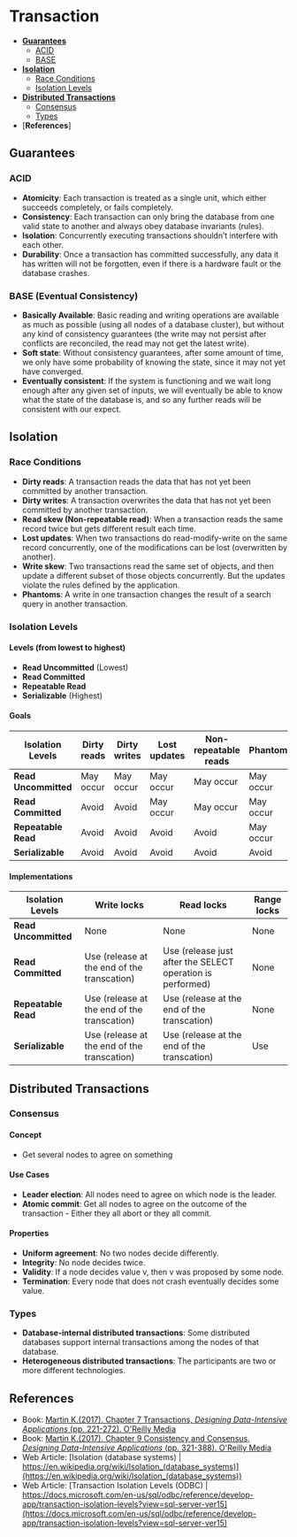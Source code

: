 # Transaction

- [**Guarantees**](#guarantees)
   - [ACID](#acid)
   - [BASE](#base-eventual-consistency)
- [**Isolation**](#isolation)
   - [Race Conditions](#race-conditions)
   - [Isolation Levels](#isolation-levels)
- [**Distributed Transactions**](#distributed-transactions)
   - [Consensus](#consensus)
   - [Types](#types)
- [**References**]

## Guarantees
### ACID
- **Atomicity**: Each transaction is treated as a single unit, which either succeeds completely, or fails completely.
- **Consistency**: Each transaction can only bring the database from one valid state to another and always obey database invariants (rules).
- **Isolation**: Concurrently executing transactions shouldn’t interfere with each other.
- **Durability**: Once a transaction has committed successfully, any data it has written will not be forgotten, even if there is a hardware fault or the database crashes.

### BASE (Eventual Consistency)
- **Basically Available**: Basic reading and writing operations are available as much as possible (using all nodes of a database cluster), but without any kind of consistency guarantees (the write may not persist after conflicts are reconciled, the read may not get the latest write).
- **Soft state**: Without consistency guarantees, after some amount of time, we only have some probability of knowing the state, since it may not yet have converged.
- **Eventually consistent**: If the system is functioning and we wait long enough after any given set of inputs, we will eventually be able to know what the state of the database is, and so any further reads will be consistent with our expect.

## Isolation
### Race Conditions
- **Dirty reads**: A transaction reads the data that has not yet been committed by another transaction.
- **Dirty writes**: A transaction overwrites the data that has not yet been committed by another transaction.
- **Read skew (Non-repeatable read)**: When a transaction reads the same record twice but gets different result each time.
- **Lost updates**: When two transactions do read-modify-write on the same record concurrently, one of the modifications can be lost (overwritten by another).
- **Write skew**: Two transactions read the same set of objects, and then update a different subset of those objects concurrently. But the updates violate the rules defined by the application.
- **Phantoms**: A write in one transaction changes the result of a search query in another transaction.

### Isolation Levels
#### Levels (from lowest to highest)
- **Read Uncommitted** (Lowest)
- **Read Committed**
- **Repeatable Read**
- **Serializable** (Highest)

#### Goals
| Isolation Levels | Dirty reads | Dirty writes | Lost updates |	Non-repeatable reads | Phantoms |
|----|----|----|----|----|----|
| **Read Uncommitted** | May occur | May occur | May occur | May occur | May occur |
| **Read Committed** | Avoid | Avoid | May occur | May occur | May occur |
| **Repeatable Read** | Avoid | Avoid | Avoid | Avoid | May occur |
| **Serializable** | Avoid | Avoid | Avoid | Avoid | Avoid |

#### Implementations
| Isolation Levels | Write locks | Read locks | Range locks |
|----|----|----|----|
| **Read Uncommitted** | None | None | None | 
| **Read Committed** | Use (release at the end of the transcation) | Use (release just after the SELECT operation is performed) | None |
| **Repeatable Read** | Use (release at the end of the transcation) | Use (release at the end of the transcation) | None |
| **Serializable** | Use (release at the end of the transcation) | Use (release at the end of the transcation) | Use |

## Distributed Transactions
### Consensus
#### Concept
- Get several nodes to agree on something

#### Use Cases
- **Leader election**: All nodes need to agree on which node is the leader.
- **Atomic commit**: Get all nodes to agree on the outcome of the transaction - Either they all abort or they all commit.

#### Properties
- **Uniform agreement**: No two nodes decide differently.
- **Integrity**: No node decides twice.
- **Validity**: If a node decides value v, then v was proposed by some node.
- **Termination**: Every node that does not crash eventually decides some value.

### Types
- **Database-internal distributed transactions**: Some distributed databases support internal transactions among the nodes of that database.
- **Heterogeneous distributed transactions**: The participants are two or more different technologies.

## References
- Book: [Martin K.(2017). Chapter 7 Transactions, *Designing Data-Intensive Applications* (pp. 221-272). O'Reilly Media](https://www.oreilly.com/library/view/designing-data-intensive-applications/9781491903063/)
- Book: [Martin K.(2017). Chapter 9 Consistency and Consensus, *Designing Data-Intensive Applications* (pp. 321-388). O'Reilly Media](https://www.oreilly.com/library/view/designing-data-intensive-applications/9781491903063/)
- Web Article: [Isolation (database systems) | https://en.wikipedia.org/wiki/Isolation_(database_systems)](https://en.wikipedia.org/wiki/Isolation_(database_systems))
- Web Article: [Transaction Isolation Levels (ODBC) | https://docs.microsoft.com/en-us/sql/odbc/reference/develop-app/transaction-isolation-levels?view=sql-server-ver15](https://docs.microsoft.com/en-us/sql/odbc/reference/develop-app/transaction-isolation-levels?view=sql-server-ver15)
